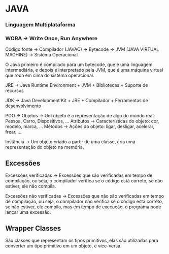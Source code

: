 # JAVA

### Linguagem Multiplataforma
### WORA -> Write Once, Run Anywhere

Código fonte -> Compilador (JAVAC) -> Bytecode -> JVM (JAVA VIRTUAL MACHINE) -> Sistema Operacional

O Java primeiro é compilado para um bytecode, que é uma linguagem intermediária, e depois é interpretado pela JVM, que é uma máquina virtual que roda em cima do sistema operacional.

JRE -> Java Runtime Environment + JVM + Bibliotecas + Suporte de recursos

JDK -> Java Development Kit + JRE + Compilador + Ferramentas de desenvolvimento


POO -> 
Objetos -> Um objeto é a representação de algo do mundo real: Pessoa, Carro, Dispositivos, ...
Atributos -> Características do objeto: cor, modelo, marca, ...
Métodos -> Ações do objeto: ligar, desligar, acelerar, frear, ...

Instância -> Um objeto criado a partir de uma classe, cria uma representação do objeto na memória.

## Excessões
Excessões verificadas -> Excessões que são verificadas em tempo de compilação, ou seja, o compilador verifica se o código está correto, se não estiver, ele não compila.

Excessões não verificadas -> Excessões que não são verificadas em tempo de compilação, ou seja, o compilador não verifica se o código está correto, se não estiver, ele compila, mas em tempo de execução, o programa pode lançar uma excessão.

## Wrapper Classes
São classes que representam os tipos primitivos, elas são utilizadas para converter um tipo primitivo em um objeto, e vice-versa.